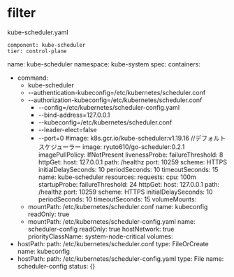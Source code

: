 # filter


kube-scheduler.yaml <sample>

    component: kube-scheduler
    tier: control-plane
  name: kube-scheduler
  namespace: kube-system
spec:
  containers:
  - command:
    - kube-scheduler
    - --authentication-kubeconfig=/etc/kubernetes/scheduler.conf
    - --authorization-kubeconfig=/etc/kubernetes/scheduler.conf
	  - --config=/etc/kubernetes/scheduler-config.yaml
	  - --bind-address=127.0.0.1
	  - --kubeconfig=/etc/kubernetes/scheduler.conf
	  - --leader-elect=false
	  - --port=0
	  #image: k8s.gcr.io/kube-scheduler:v1.19.16 //デフォルトスケジューラー
	  image: ryuto610/go-scheduler:0.2.1
	  imagePullPolicy: IfNotPresent
	  livenessProbe:
		  failureThreshold: 8
		  httpGet:
			  host: 127.0.0.1
			  path: /healthz
			  port: 10259
			  scheme: HTTPS
		  initialDelaySeconds: 10
		  periodSeconds: 10
		  timeoutSeconds: 15
	  name: kube-scheduler
	  resources:
		  requests:
			  cpu: 100m
	  startupProbe:
		  failureThreshold: 24
		  httpGet:
			  host: 127.0.0.1
			  path: /healthz
			  port: 10259
			  scheme: HTTPS
		  initialDelaySeconds: 10
		  periodSeconds: 10
		  timeoutSeconds: 15
	volumeMounts:
	- mountPath: /etc/kubernetes/scheduler.conf
    name: kubeconfig
    readOnly: true
	- mountPath: /etc/kubernetes/scheduler-config.yaml
	  name: scheduler-config
	  readOnly: true
  hostNetwork: true
  priorityClassName: system-node-critical
  volumes:
  - hostPath:
	    path: /etc/kubernetes/scheduler.conf
	    type: FileOrCreate
    name: kubeconfig
  - hostPath:
	    path: /etc/kubernetes/scheduler-config.yaml
	    type: File
    name: scheduler-config
status: {}
